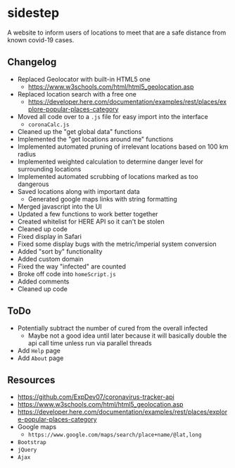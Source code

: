 # sidestep
A website to inform users of locations to meet that are a safe distance from known covid-19 cases.

## Changelog
- Replaced Geolocator with built-in HTML5 one
    - https://www.w3schools.com/html/html5_geolocation.asp
- Replaced location search with a free one
    - https://developer.here.com/documentation/examples/rest/places/explore-popular-places-category
- Moved all code over to a `.js` file for easy import into the interface
    - `coronaCalc.js`
- Cleaned up the "get global data" functions
- Implemented the "get locations around me" functions
- Implemented automated pruning of irrelevant locations based on 100 km radius
- Implemented weighted calculation to determine danger level for surrounding locations
- Implemented automated scrubbing of locations marked as too dangerous
- Saved locations along with important data
    - Generated google maps links with string formatting
- Merged javascript into the UI
- Updated a few functions to work better together
- Created whitelist for HERE API so it can't be stolen
- Cleaned up code
- Fixed display in Safari
- Fixed some display bugs with the metric/imperial system conversion
- Added "sort by" functionality
- Added custom domain
- Fixed the way "infected" are counted
- Broke off code into `homeScript.js`
- Added comments
- Cleaned up code


## ToDo
- Potentially subtract the number of cured from the overall infected
    - Maybe not a good idea until later because it will basically double the api call time unless run via parallel threads
- Add `Help` page
- Add `About` page

## Resources
- https://github.com/ExpDev07/coronavirus-tracker-api
- https://www.w3schools.com/html/html5_geolocation.asp
- https://developer.here.com/documentation/examples/rest/places/explore-popular-places-category
- Google maps
    - `https://www.google.com/maps/search/place+name/@lat,long`  
- `Bootstrap`
- `jQuery`
- `Ajax`
